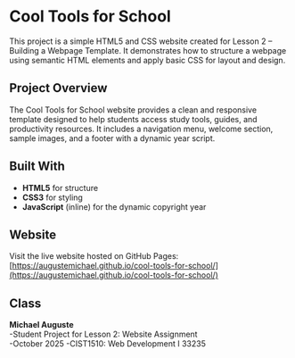 # Cool Tools for School

This project is a simple HTML5 and CSS website created for Lesson 2 – Building a Webpage Template. It demonstrates how to structure a webpage using semantic HTML elements and apply basic CSS for layout and design.

## Project Overview
The Cool Tools for School website provides a clean and responsive template designed to help students access study tools, guides, and productivity resources. It includes a navigation menu, welcome section, sample images, and a footer with a dynamic year script.

## Built With
- **HTML5** for structure  
- **CSS3** for styling  
- **JavaScript** (inline) for the dynamic copyright year  

## Website
Visit the live website hosted on GitHub Pages:  
 [https://augustemichael.github.io/cool-tools-for-school/](https://augustemichael.github.io/cool-tools-for-school/)

## Class
**Michael Auguste**  
-Student Project for Lesson 2: Website Assignment  
-October 2025
-CIST1510: Web Development I 33235
